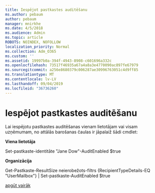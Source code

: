 ```yaml
---
title: Iespējot pastkastes auditēšanu
ms.author: pebaum
author: pebaum
manager: mnirkhe
ms.date: 4/5/2018
ms.audience: Admin
ms.topic: article
ROBOTS: NOINDEX, NOFOLLOW
localization_priority: Normal
ms.collection: Adm_O365
ms.custom: ''
ms.assetid: 19997b0a-394f-4943-8908-c601696a332c
ms.openlocfilehash: 73517f46935a67a4a8a3e4770090ac897fe67979
ms.sourcegitcommit: a256e8680379c006287ae30996763051c4d9ff85
ms.translationtype: MT
ms.contentlocale: lv-LV
ms.lasthandoff: 09/04/2019
ms.locfileid: "36736260"
---
```

# <a name="enable-mailbox-auditing"></a>Iespējot pastkastes auditēšanu

Lai iespējotu pastkastes auditēšanas vienam lietotājam vai visam uzņēmumam, no attālās barošanas čaulas ir jāpalaiž šādi cmdlet:
  
 **Viena lietotāja**
  
Set-pastkaste-identitāte "Jane Dow"-AuditEnabled $true
  
 **Organizācija**
  
Get-Pastkaste-ResultSize neierobežots-filtrs {RecipientTypeDetails-EQ "UserMailbox"} | Set-pastkaste-AuditEnabled $true
  
[apgūt vairāk](https://docs.microsoft.com/office365/securitycompliance/enable-mailbox-auditing)
  

